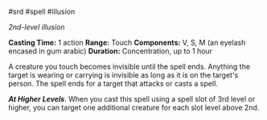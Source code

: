 #srd #spell #illusion 

*2nd-level illusion*

**Casting Time:** 1 action
**Range:** Touch
**Components:** V, S, M (an eyelash encased in gum arabic)
**Duration:** Concentration, up to 1 hour

A creature you touch becomes invisible until the spell ends. Anything the target is wearing or carrying is invisible as long as it is on the target's person. The spell ends for a target that attacks or casts a spell.

***At Higher Levels***. When you cast this spell using a spell slot of 3rd level or higher, you can target one additional creature for each slot level above 2nd.
